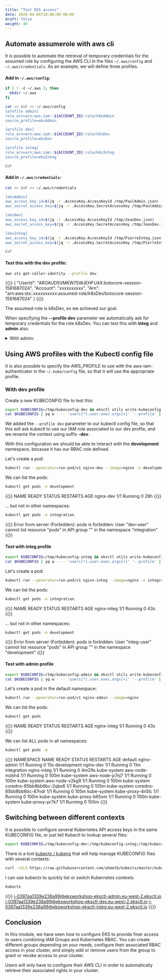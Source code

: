 ```yaml
---
title: "Test EKS access"
date: 2020-04-05T18:00:00-00:00
draft: false
weight: 40
---
```


## Automate assumerole with aws cli

It is possible to automate the retrieval of temporary credentials for the assumed role by configuring the AWS CLI in the files `~/.aws/config` and `~/.aws/credentials`.
As an example, we will define three profiles.

#### Add in `~/.aws/config`:

```bash
if [ ! -d ~/.aws ]; then
  mkdir ~/.aws
fi

cat << EoF >> ~/.aws/config
[profile admin]
role_arn=arn:aws:iam::${ACCOUNT_ID}:role/k8sAdmin
source_profile=eksAdmin

[profile dev]
role_arn=arn:aws:iam::${ACCOUNT_ID}:role/k8sDev
source_profile=eksDev

[profile integ]
role_arn=arn:aws:iam::${ACCOUNT_ID}:role/k8sInteg
source_profile=eksInteg

EoF
```

#### Add in `~/.aws/credentials`:

```bash
cat << EoF >> ~/.aws/credentials

[eksAdmin]
aws_access_key_id=$(jq -r .AccessKey.AccessKeyId /tmp/PaulAdmin.json)
aws_secret_access_key=$(jq -r .AccessKey.SecretAccessKey /tmp/PaulAdmin.json)

[eksDev]
aws_access_key_id=$(jq -r .AccessKey.AccessKeyId /tmp/JeanDev.json)
aws_secret_access_key=$(jq -r .AccessKey.SecretAccessKey /tmp/JeanDev.json)

[eksInteg]
aws_access_key_id=$(jq -r .AccessKey.AccessKeyId /tmp/PierreInteg.json)
aws_secret_access_key=$(jq -r .AccessKey.SecretAccessKey /tmp/PierreInteg.json)

EoF
```

#### Test this with the dev profile:

```bash
aws sts get-caller-identity --profile dev
```

{{<output>}}
{
    "UserId": "AROAUD5VMKW75WJEHFU4X:botocore-session-1581687024",
    "Account": "xxxxxxxxxx",
    "Arn": "arn:aws:sts::xxxxxxxxxx:assumed-role/k8sDev/botocore-session-1581687024"
}
{{</output>}}

The assumed-role is k8sDev, so we achieved our goal.

When specifying the **--profile dev** parameter we automatically ask for temporary credentials for the role k8sDev.
You can test this with **integ** and **admin** also.
 
<details>
  <summary>With admin:</summary>
  
```bash
aws sts get-caller-identity --profile admin
```

{{<output>}}
{
    "UserId": "AROAUD5VMKW77KXQAL7ZX:botocore-session-1582022121",
    "Account": "xxxxxxxxxx",
    "Arn": "arn:aws:sts::xxxxxxxxxx:assumed-role/k8sAdmin/botocore-session-1582022121"
}
{{</output>}}

> When specifying the **--profile admin** parameter we automatically ask for temporary credentials for the role k8sAdmin
</details>

## Using AWS profiles with the Kubectl config file

It is also possible to specify the AWS_PROFILE to use with the aws-iam-authenticator in the `~/.kube/config` file, so that it will use the appropriate profile.

### With dev profile

Create a new KUBECONFIG file to test this:

```bash
export KUBECONFIG=/tmp/kubeconfig-dev && eksctl utils write-kubeconfig eksworkshop-eksctl
cat $KUBECONFIG | yq w - -- 'users[*].user.exec.args[+]' '--profile' | yq w - -- 'users[*].user.exec.args[+]' 'dev' | sed 's/eksworkshop-eksctl./eksworkshop-eksctl-dev./g' | sponge $KUBECONFIG
```

We added the `--profile dev` parameter to our kubectl config file, so that this will ask kubectl to use our IAM role associated to our dev profile, and we rename the context using suffix **-dev**.

With this configuration we should be able to interact with the **development** namespace, because it has our RBAC role defined.

Let's create a pod:

```bash
kubectl run --generator=run-pod/v1 nginx-dev --image=nginx -n development
```

We can list the pods:

```bash
kubectl get pods -n development
```

{{<output>}}
NAME                     READY   STATUS    RESTARTS   AGE
nginx-dev   1/1     Running   0          28h
{{</output>}}

... but not in other namespaces:

```bash
kubectl get pods -n integration
```

{{<output>}}
Error from server (Forbidden): pods is forbidden: User "dev-user" cannot list resource "pods" in API group "" in the namespace "integration"
{{</output>}}

#### Test with integ profile

```bash
export KUBECONFIG=/tmp/kubeconfig-integ && eksctl utils write-kubeconfig eksworkshop-eksctl
cat $KUBECONFIG | yq w - -- 'users[*].user.exec.args[+]' '--profile' | yq w - -- 'users[*].user.exec.args[+]' 'integ' | sed 's/eksworkshop-eksctl./eksworkshop-eksctl-integ./g' | sponge $KUBECONFIG
```

Let's create a pod:

```bash
kubectl run --generator=run-pod/v1 nginx-integ --image=nginx -n integration
```

We can list the pods:

```bash
kubectl get pods -n integration
```

{{<output>}}
NAME          READY   STATUS    RESTARTS   AGE
nginx-integ   1/1     Running   0          43s
{{</output>}}

... but not in other namespaces:

```bash
kubectl get pods -n development
```

{{<output>}}
Error from server (Forbidden): pods is forbidden: User "integ-user" cannot list resource "pods" in API group "" in the namespace "development"
{{</output>}}

#### Test with admin profile

```bash
export KUBECONFIG=/tmp/kubeconfig-admin && eksctl utils write-kubeconfig eksworkshop-eksctl
cat $KUBECONFIG | yq w - -- 'users[*].user.exec.args[+]' '--profile' | yq w - -- 'users[*].user.exec.args[+]' 'admin' | sed 's/eksworkshop-eksctl./eksworkshop-eksctl-admin./g' | sponge $KUBECONFIG
```

Let's create a pod in the default namespace:

```bash
kubectl run --generator=run-pod/v1 nginx-admin --image=nginx
```

We can list the pods:

```bash
kubectl get pods
```

{{<output>}}
NAME          READY   STATUS    RESTARTS   AGE
nginx-integ   1/1     Running   0          43s
{{</output>}}

We can list ALL pods in all namespaces:

```bash
kubectl get pods -A
```

{{<output>}}
NAMESPACE     NAME                       READY   STATUS    RESTARTS   AGE
default       nginx-admin                1/1     Running   0          15s
development   nginx-dev                  1/1     Running   0          11m
integration   nginx-integ                1/1     Running   0          4m29s
kube-system   aws-node-mzbh4             1/1     Running   0          100m
kube-system   aws-node-p7nj7             1/1     Running   0          100m
kube-system   aws-node-v2kg9             1/1     Running   0          100m
kube-system   coredns-85bb8bb6bc-2qbx6   1/1     Running   0          105m
kube-system   coredns-85bb8bb6bc-87ndr   1/1     Running   0          105m
kube-system   kube-proxy-4n5lc           1/1     Running   0          100m
kube-system   kube-proxy-b65xm           1/1     Running   0          100m
kube-system   kube-proxy-pr7k7           1/1     Running   0          100m
{{</output>}}

## Switching between different contexts

It is possible to configure several Kubernetes API access keys in the same KUBECONFIG file, or just tell Kubectl to lookup several files:

```bash
export KUBECONFIG=/tmp/kubeconfig-dev:/tmp/kubeconfig-integ:/tmp/kubeconfig-admin
```

There is a tool [kubectx / kubens](https://github.com/ahmetb/kubectx) that will help manage KUBECONFIG files with several contexts:

```bash
curl -sSLO https://raw.githubusercontent.com/ahmetb/kubectx/master/kubectx && chmod 755 kubectx && sudo mv kubectx /usr/local/bin
```

I can use kubectx to quickly list or switch Kubernetes contexts:

```bash
kubectx
```

{{<output>}}
i-0397aa1339e238a99@eksworkshop-eksctl-admin.eu-west-2.eksctl.io
i-0397aa1339e238a99@eksworkshop-eksctl-dev.eu-west-2.eksctl.io
i-0397aa1339e238a99@eksworkshop-eksctl-integ.eu-west-2.eksctl.io
{{</output>}}

## Conclusion

In this module, we have seen how to configure EKS to provide finer access to users combining IAM Groups and Kubernetes RBAC.
You can create different groups depending on your needs, configure their associated RBAC access in your cluster, and simply add or remove users from the group to grant or revoke access to your cluster.

Users will only have to configure their AWS CLI in order to automatically retrieve their associated rights in your cluster.

